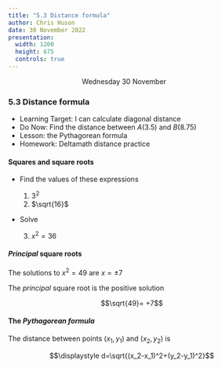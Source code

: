 ```yaml
---
title: "5.3 Distance formula"
author: Chris Huson
date: 30 November 2022
presentation:
  width: 1200
  height: 675
  controls: true
---
```


<!-- slide -->
$\hspace{4cm}$ Wednesday 30 November

### 5.3 Distance formula

- Learning Target: I can calculate diagonal distance
- Do Now: Find the distance between $A(3.5)$ and $B(8.75)$
- Lesson: the Pythagorean formula
- Homework: Deltamath distance practice

<!-- slide -->

#### Squares and square roots

- Find the values of these expressions

  1. $3^2$
  2. $\sqrt{16}$

- Solve  

  3. $x^2=36$

<!-- slide -->

#### *Principal* square roots

The solutions to $x^2=49$ are $x=\pm 7$

The *principal* square root is the positive solution

$$\sqrt{49}= +7$$

<!-- slide -->

#### The *Pythagorean formula*

The distance between points $(x_1,y_1)$ and $(x_2,y_2)$ is

$$\displaystyle d=\sqrt{(x_2-x_1)^2+(y_2-y_1)^2}$$
